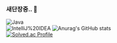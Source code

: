 ### 새단장중.. 👋

![Java](https://img.shields.io/badge/Java-007396.svg?&style=for-the-badge&logo=Java&logoColor=white)   
![IntelliJ%20IDEA](https://img.shields.io/badge/IntelliJ%20IDEA-000000.svg?&style=for-the-badge&logo=IntelliJ%20IDEA&logoColor=white)
![Anurag's GitHub stats](https://github-readme-stats.vercel.app/api?username=sAmH365&show_icons=true&theme=solarized-light)  
[![Solved.ac Profile](http://mazassumnida.wtf/api/v2/generate_badge?boj=npower5377)](https://solved.ac/npower5377/)

<!--
**sAmH365/sAmH365** is a ✨ _special_ ✨ repository because its `README.md` (this file) appears on your GitHub profile.

Here are some ideas to get you started:

- 🔭 I’m currently working on ...
- 🌱 I’m currently learning ...
- 👯 I’m looking to collaborate on ...
- 🤔 I’m looking for help with ...
- 💬 Ask me about ...
- 📫 How to reach me: ...
- 😄 Pronouns: ...
- ⚡ Fun fact: ...
-->

